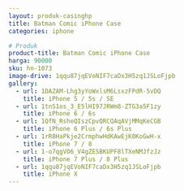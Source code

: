 ```yaml
---
layout: produk-casinghp
title: Batman Comic iPhone Case
categories: iphone

# Produk
product-title: Batman Comic iPhone Case
harga: 90000
sku: hn-1073
image-drive: 1qqu87jqEVoNIF7caDx3H5zq1JSLoFjpb
gallery:
  - url: 1DAZAM-Lhg3yYoWxlsM6LsxzFPdR-5vDQ
    title: iPhone 5 / 5s / SE
  - url: 1tnS1os_3_E5lHI97JRWm8-ZTG3a5F1zy
    title: iPhone 6 / 6s
  - url: 1QfN_RsheQIszCpvQRCQAqAVjMMqKeCGB
    title: iPhone 6 Plus / 6s Plus
  - url: 1rR8HaPkje2CrmphwHdKAwEjK0KoGwH-x
    title: iPhone 7 / 8
  - url: 1-o7qgVO6_V4gZESBKUPF8lTXeNMJfzJz
    title: iPhone 7 Plus / 8 Plus
  - url: 1qqu87jqEVoNIF7caDx3H5zq1JSLoFjpb
    title: iPhone X
---
```

